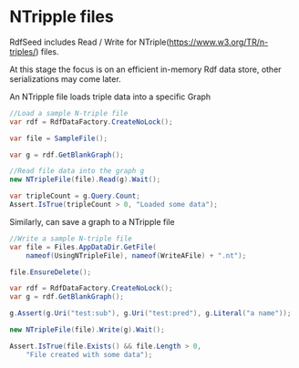 ﻿
# NTripple files
RdfSeed includes Read / Write for 
NTriple(https://www.w3.org/TR/n-triples/) files.

At this stage the focus is on an efficient in-memory
Rdf data store, other serializations may come later.

An NTripple file loads triple data into a specific Graph
```cs
//Load a sample N-triple file
var rdf = RdfDataFactory.CreateNoLock();

var file = SampleFile();

var g = rdf.GetBlankGraph();

//Read file data into the graph g
new NTripleFile(file).Read(g).Wait();

var tripleCount = g.Query.Count;
Assert.IsTrue(tripleCount > 0, "Loaded some data");
```

Similarly, can save a graph to a NTripple file
```cs
//Write a sample N-triple file
var file = Files.AppDataDir.GetFile(
    nameof(UsingNTripleFile), nameof(WriteAFile) + ".nt");

file.EnsureDelete();

var rdf = RdfDataFactory.CreateNoLock();
var g = rdf.GetBlankGraph();

g.Assert(g.Uri("test:sub"), g.Uri("test:pred"), g.Literal("a name"));

new NTripleFile(file).Write(g).Wait();

Assert.IsTrue(file.Exists() && file.Length > 0, 
    "File created with some data");
```
